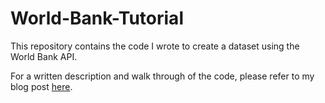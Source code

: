 # World-Bank-Tutorial

This repository contains the code I wrote to create a dataset using the World Bank API. 

For a written description and walk through of the code, please refer to my blog post [here](https://benp33.github.io/stat386-projects/2022/08/03/my-project-2.html).
